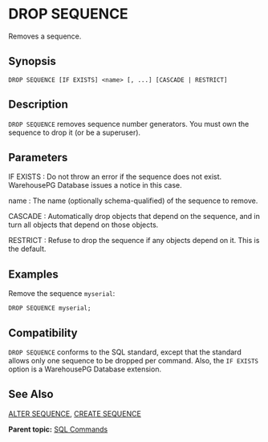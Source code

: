 # DROP SEQUENCE 

Removes a sequence.

## <a id="section2"></a>Synopsis 

``` {#sql_command_synopsis}
DROP SEQUENCE [IF EXISTS] <name> [, ...] [CASCADE | RESTRICT]
```

## <a id="section3"></a>Description 

`DROP SEQUENCE` removes sequence number generators. You must own the sequence to drop it \(or be a superuser\).

## <a id="section4"></a>Parameters 

IF EXISTS
:   Do not throw an error if the sequence does not exist. WarehousePG Database issues a notice in this case.

name
:   The name \(optionally schema-qualified\) of the sequence to remove.

CASCADE
:   Automatically drop objects that depend on the sequence, and in turn all objects that depend on those objects.

RESTRICT
:   Refuse to drop the sequence if any objects depend on it. This is the default.

## <a id="section5"></a>Examples 

Remove the sequence `myserial`:

```
DROP SEQUENCE myserial;
```

## <a id="section6"></a>Compatibility 

`DROP SEQUENCE` conforms to the SQL standard, except that the standard allows only one sequence to be dropped per command. Also, the `IF EXISTS` option is a WarehousePG Database extension.

## <a id="section7"></a>See Also 

[ALTER SEQUENCE](ALTER_SEQUENCE.html), [CREATE SEQUENCE](CREATE_SEQUENCE.html)

**Parent topic:** [SQL Commands](../sql_commands/sql_ref.html)

